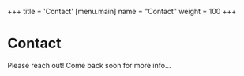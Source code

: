+++
title = 'Contact'
[menu.main]
  name = "Contact"
  weight = 100
+++

# Contact

Please reach out! Come back soon for more info...